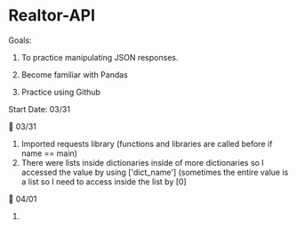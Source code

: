 # Realtor-API

Goals: 

1. To practice manipulating JSON responses. 

2. Become familiar with Pandas

3. Practice using Github

Start Date: 03/31


🐢 03/31

1. Imported requests library (functions and libraries are called before if name == main)
2. There were lists inside dictionaries inside of more dictionaries so I accessed the value by using ['dict_name'] (sometimes the entire value is a list so I need to access inside the list by [0]

🐢 04/01

1.
